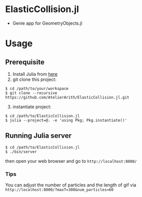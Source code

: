 # ElasticCollision.jl

- Genie app for GeometryObjects.jl

# Usage

## Prerequisite

1. Install Julia from [here](https://julialang.org/downloads/)
2. git clone this project:

```console
$ cd /path/to/your/workspace
$ git clone --recursive https://github.com/AtelierArith/ElasticCollision.jl.git
```

3. instantiate project:

```console
$ cd /path/to/ElasticCollision.jl
$ julia --project=@. -e 'using Pkg; Pkg.instantiate()'
```

## Running Julia server

```
$ cd /path/to/ElasticCollision.jl
$ ./bin/server
```

then open your web browser and go to `http://localhost:8000/`

### Tips

You can adjust the number of particles and the length of gif via `http://localhost:8000/?maxT=300&num_particles=60`